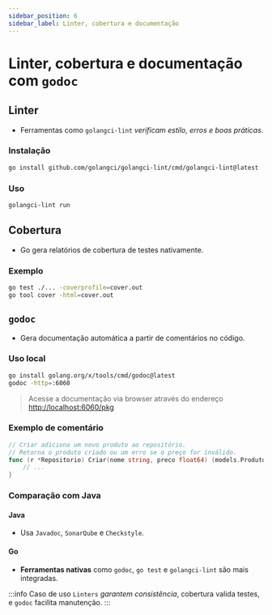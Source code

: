 ```yaml
---
sidebar_position: 6
sidebar_label: Linter, cobertura e documentação
---
```


# Linter, cobertura e documentação com `godoc`

## Linter

- Ferramentas como `golangci-lint` _verificam estilo, erros e boas práticas_.

### Instalação

```bash
go install github.com/golangci/golangci-lint/cmd/golangci-lint@latest
```

### Uso

```bash
golangci-lint run
```

## Cobertura

- Go gera relatórios de cobertura de testes nativamente.

### Exemplo

```bash
go test ./... -coverprofile=cover.out
go tool cover -html=cover.out
```

## `godoc`

- Gera documentação automática a partir de comentários no código.

### Uso local

```bash
go install golang.org/x/tools/cmd/godoc@latest
godoc -http=:6060
```

> Acesse a documentação via browser através do endereço [http://localhost:6060/pkg](http://localhost:6060/pkg)

### Exemplo de comentário

```go
// Criar adiciona um novo produto ao repositório.
// Retorna o produto criado ou um erro se o preço for inválido.
func (r *Repositorio) Criar(nome string, preco float64) (models.Produto, error) {
    // ...
}
```

### Comparação com Java

#### Java

- Usa `Javadoc`, `SonarQube` e `Checkstyle`.

#### Go

- **Ferramentas nativas** como `godoc`, `go test` e `golangci-lint` são mais integradas.

:::info Caso de uso
`Linters` _garantem consistência_, cobertura valida testes, e `godoc` facilita manutenção.
:::
